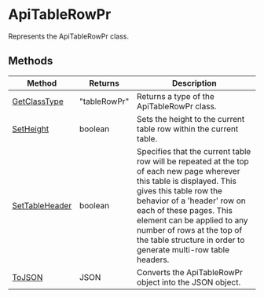 # ApiTableRowPr

Represents the ApiTableRowPr class.


## Methods

| Method | Returns | Description |
| ------ | ------- | ----------- |
| [GetClassType](./Methods/GetClassType.md) | "tableRowPr" | Returns a type of the ApiTableRowPr class. |
| [SetHeight](./Methods/SetHeight.md) | boolean | Sets the height to the current table row within the current table. |
| [SetTableHeader](./Methods/SetTableHeader.md) | boolean | Specifies that the current table row will be repeated at the top of each new page  wherever this table is displayed. This gives this table row the behavior of a 'header' row on  each of these pages. This element can be applied to any number of rows at the top of the  table structure in order to generate multi-row table headers. |
| [ToJSON](./Methods/ToJSON.md) | JSON | Converts the ApiTableRowPr object into the JSON object. |
